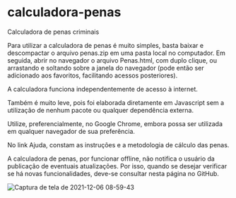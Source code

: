 # calculadora-penas

Calculadora de penas criminais

Para utilizar a calculadora de penas é muito simples, basta baixar e descompactar o arquivo penas.zip em uma pasta local no computador. Em seguida, abrir no navegador o arquivo Penas.html, com duplo clique, ou arrastando e soltando sobre a janela do navegador (pode então ser adicionado aos favoritos, facilitando acessos posteriores).

A calculadora funciona independentemente de acesso à internet.

Também é muito leve, pois foi elaborada diretamente em Javascript sem a utilização de nenhum pacote ou qualquer dependência externa.

Utilize, preferencialmente, no Google Chrome, embora possa ser utilizada em qualquer navegador de sua preferência. 

No link Ajuda, constam as instruções e a metodologia de cálculo das penas.

A calculadora de penas, por funcionar offline, não notifica o usuário da publicação de eventuais atualizações. Por isso, quando se desejar verificar se há novas funcionalidades, deve-se consultar nesta página no GitHub.

![Captura de tela de 2021-12-06 08-59-43](https://user-images.githubusercontent.com/55038339/144842753-91eace86-bb52-4af5-9d08-49de4c05f085.png)
